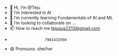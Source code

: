 - 👋 Hi, I’m @Teju
- 👀 I’m interested in AI
- 🌱 I’m currently learning Fundamentals of AI and ML
- 💞️ I’m looking to collaborate on ...
- 📫 How to reach me tejusus2213@gmail.com
-                     7981432560
- 😄 Pronouns: she/her


<!---
Teju-22/Teju-22 is a ✨ special ✨ repository because its `README.md` (this file) appears on your GitHub profile.
You can click the Preview link to take a look at your changes.
--->
